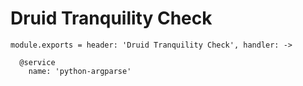 
# Druid Tranquility Check

    module.exports = header: 'Druid Tranquility Check', handler: ->

      @service
        name: 'python-argparse'
